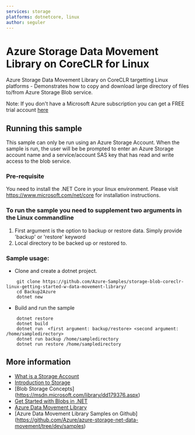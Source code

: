 ```yaml
---
services: storage 
platforms: dotnetcore, linux
author: seguler
---
```


# Azure Storage Data Movement Library on CoreCLR for Linux

Azure Storage Data Movement Library on CoreCLR targetting Linux platforms - Demonstrates how to copy
and download large directory of files to/from Azure Storage Blob service.

Note: If you don't have a Microsoft Azure subscription you can
get a FREE trial account [here](http://go.microsoft.com/fwlink/?LinkId=330212)

## Running this sample

This sample can only be run using an Azure Storage Account. When the sample is run, the user will be
be prompted to enter an Azure Storage account name and a service/account SAS key that has read and write access to the blob service.

### Pre-requisite
You need to install the .NET Core in your linux environment. Please visit https://www.microsoft.com/net/core for installation instructions.

### To run the sample you need to supplement two arguments in the Linux commandline
1. First argument is the option to backup or restore data. Simply provide 'backup' or 'restore' keyword
2. Local directory to be backed up or restored to. 

### Sample usage:
* Clone and create a dotnet project.
```azurecli
	git clone https://github.com/Azure-Samples/storage-blob-coreclr-linux-getting-started-w-data-movement-library/
	cd Backup2Azure
	dotnet new
```
* Build and run the sample
```azurecli
	dotnet restore
	dotnet build
	dotnet run  <first argument: backup/restore> <second argument: /home/sampledirectory>
	dotnet run backup /home/sampledirectory
	dotnet run restore /home/sampledirectory
```

## More information
- [What is a Storage Account](http://azure.microsoft.com/en-us/documentation/articles/storage-whatis-account/)
- [Introduction to Storage](https://azure.microsoft.com/en-us/documentation/articles/storage-introduction/)
- [Blob Storage Concepts] (https://msdn.microsoft.com/library/dd179376.aspx)
- [Get Started with Blobs in .NET](https://azure.microsoft.com/en-us/documentation/articles/storage-dotnet-how-to-use-blobs/)
- [Azure Data Movement Library](https://www.nuget.org/packages/Microsoft.Azure.Storage.DataMovement)
- [Azure Data Movement Library Samples on Github] (https://github.com/Azure/azure-storage-net-data-movement/tree/dev/samples)
